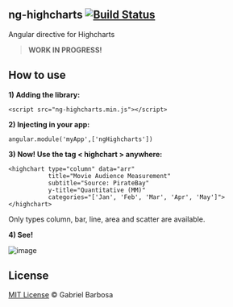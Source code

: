 ## ng-highcharts [![Build Status](https://travis-ci.org/bielversallini/ng-highcharts.svg)](https://travis-ci.org/bielversallini/ng-highcharts)
Angular directive for Highcharts

> **WORK IN PROGRESS!** 

How to use
---------

**1) Adding the library:**
	
	<script src="ng-highcharts.min.js"></script>
	
**2) Injecting in your app:**
	
	angular.module('myApp',['ngHighcharts'])


**3) Now! Use the tag < highchart > anywhere:**
	
	<highchart type="column" data="arr"
               title="Movie Audience Measurement"
               subtitle="Source: PirateBay"
               y-title="Quantitative (MM)"
               categories="['Jan', 'Feb', 'Mar', 'Apr', 'May']">
    </highchart>
    
Only types column, bar, line, area and scatter are available.

**4) See!**

![image](https://raw.github.com/bielversallini/ng-highcharts/master/sample.png)


## License

[MIT License](http://bielversallini.mit-license.org/) © Gabriel Barbosa
